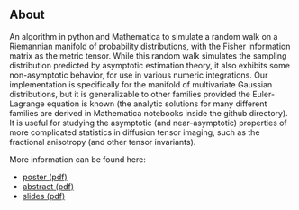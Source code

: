 ## About

An algorithm in python and Mathematica to simulate a random walk on a Riemannian manifold of probability distributions, with the Fisher information matrix as the metric tensor. While this random walk simulates the sampling distribution predicted by asymptotic estimation theory, it also exhibits some non-asymptotic behavior, for use in various numeric integrations. Our implementation is specifically for the manifold of multivariate Gaussian distributions, but it is generalizable to other families provided the Euler-Lagrange equation is known (the analytic solutions for many different families are derived in Mathematica notebooks inside the github directory). It is useful for studying the asymptotic (and near-asymptotic) properties of more complicated statistics in diffusion tensor imaging, such as the fractional anisotropy (and other tensor invariants).

More information can be found here:
* [poster (pdf)](https://drive.google.com/open?id=1GpR2M5bb8UFjC0eys6_PlWGVRNwm8Wc9)
* [abstract (pdf)](https://drive.google.com/open?id=1RZAUVINDTh0OFGn3gEcIsoE2znNny4R_)
* [slides (pdf)](https://drive.google.com/open?id=12h1QE_lCRyCXwhJMRoANQIg55WIMWX_m)
